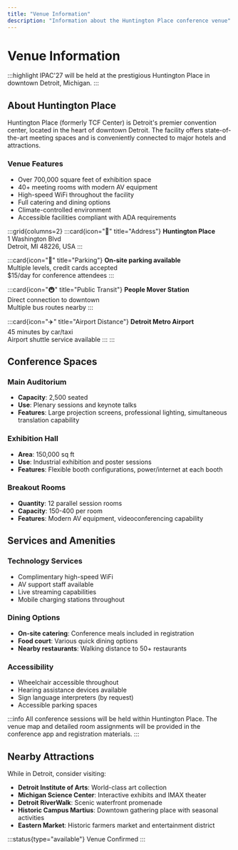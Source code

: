```yaml
---
title: "Venue Information"
description: "Information about the Huntington Place conference venue"
---
```


# Venue Information

:::highlight
IPAC'27 will be held at the prestigious Huntington Place in downtown Detroit, Michigan.
:::

## About Huntington Place

Huntington Place (formerly TCF Center) is Detroit's premier convention center, located in the heart of downtown Detroit. The facility offers state-of-the-art meeting spaces and is conveniently connected to major hotels and attractions.

### Venue Features

- Over 700,000 square feet of exhibition space
- 40+ meeting rooms with modern AV equipment
- High-speed WiFi throughout the facility
- Full catering and dining options
- Climate-controlled environment
- Accessible facilities compliant with ADA requirements

:::grid{columns=2}
:::card{icon="📍" title="Address"}
**Huntington Place**  
1 Washington Blvd  
Detroit, MI 48226, USA
:::

:::card{icon="🚗" title="Parking"}
**On-site parking available**  
Multiple levels, credit cards accepted  
$15/day for conference attendees
:::

:::card{icon="🚇" title="Public Transit"}
**People Mover Station**  
Direct connection to downtown  
Multiple bus routes nearby
:::

:::card{icon="✈️" title="Airport Distance"}
**Detroit Metro Airport**  
45 minutes by car/taxi  
Airport shuttle service available
:::
:::

## Conference Spaces

### Main Auditorium
- **Capacity**: 2,500 seated
- **Use**: Plenary sessions and keynote talks
- **Features**: Large projection screens, professional lighting, simultaneous translation capability

### Exhibition Hall
- **Area**: 150,000 sq ft
- **Use**: Industrial exhibition and poster sessions
- **Features**: Flexible booth configurations, power/internet at each booth

### Breakout Rooms
- **Quantity**: 12 parallel session rooms
- **Capacity**: 150-400 per room
- **Features**: Modern AV equipment, videoconferencing capability

## Services and Amenities

### Technology Services
- Complimentary high-speed WiFi
- AV support staff available
- Live streaming capabilities
- Mobile charging stations throughout

### Dining Options
- **On-site catering**: Conference meals included in registration
- **Food court**: Various quick dining options
- **Nearby restaurants**: Walking distance to 50+ restaurants

### Accessibility
- Wheelchair accessible throughout
- Hearing assistance devices available
- Sign language interpreters (by request)
- Accessible parking spaces

:::info
All conference sessions will be held within Huntington Place. The venue map and detailed room assignments will be provided in the conference app and registration materials.
:::

## Nearby Attractions

While in Detroit, consider visiting:

- **Detroit Institute of Arts**: World-class art collection
- **Michigan Science Center**: Interactive exhibits and IMAX theater
- **Detroit RiverWalk**: Scenic waterfront promenade
- **Historic Campus Martius**: Downtown gathering place with seasonal activities
- **Eastern Market**: Historic farmers market and entertainment district

:::status{type="available"}
Venue Confirmed
:::
